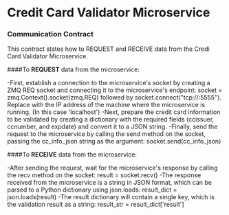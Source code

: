 # Credit Card Validator Microservice

### Communication Contract

This contract states how to REQUEST and RECEIVE data from the Credi Card Validator Microservice.

####To **REQUEST** data from the microservice:

-First, establish a connection to the microservice's socket by creating a ZMQ REQ socket and connecting it to the microservice's endpoint: socket = zmq.Context().socket(zmq.REQ) followed by socket.connect("tcp://<microservice-ip>:5555"). Replace <microservice-ip> with the IP address of the machine where the microservice is running. (In this case 'localhost')
-Next, prepare the credit card information to be validated by creating a dictionary with the required fields (ccissuer, ccnumber, and expdate) and convert it to a JSON string.
-Finally, send the request to the microservice by calling the send method on the socket, passing the cc_info_json string as the argument: socket.send(cc_info_json)
  
 ####To **RECEIVE** data from the microservice:

-After sending the request, wait for the microservice's response by calling the recv method on the socket: result = socket.recv()
-The response received from the microservice is a string in JSON format, which can be parsed to a Python dictionary using json.loads: result_dict = json.loads(result)
-The result dictionary will contain a single key, which is the validation result as a string: result_str = result_dict['result']
